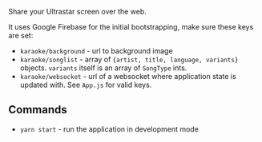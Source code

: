 Share your Ultrastar screen over the web.

It uses Google Firebase for the initial bootstrapping, make sure these keys are set:

* `karaoke/background` - url to background image
* `karaoke/songlist` - array of `{artist, title, language, variants}` objects. `variants` itself is an array of `SongType` ints.
* `karaoke/websocket` - url of a websocket where application state is updated with. See `App.js` for valid keys.

## Commands

* `yarn start` - run the application in development mode
